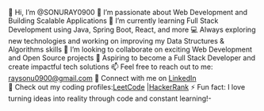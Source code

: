 👋 Hi, I’m @SONURAY0900
👀 I’m passionate about Web Development and Building Scalable Applications
🌱 I’m currently learning Full Stack Development using Java, Spring Boot, React, and more
💻 Always exploring new technologies and working on improving my Data Structures & Algorithms skills
💞️ I’m looking to collaborate on exciting Web Development and Open Source projects
🚀 Aspiring to become a Full Stack Developer and create impactful tech solutions
📫 Feel free to reach out to me: raysonu0900@gmail.com
🔗 Connect with me on [LinkedIn](https://www.linkedin.com/in/sonu-ray-7043b7290/)  
🧠 Check out my coding profiles:[LeetCode](https://leetcode.com/u/0x61S9aUPm/)  |[HackerRank](https://www.hackerrank.com/profile/sonu0900) 
⚡ Fun fact: I love turning ideas into reality through code and constant learning!-

<!---
SONURAY0900/SONURAY0900 is a ✨ special ✨ repository because its `README.md` (this file) appears on your GitHub profile.
You can click the Preview link to take a look at your changes.
--->
